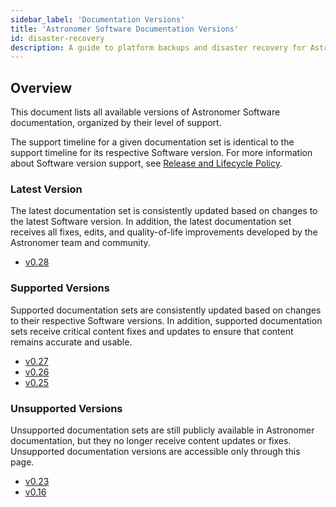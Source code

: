 ```yaml
---
sidebar_label: 'Documentation Versions'
title: 'Astronomer Software Documentation Versions'
id: disaster-recovery
description: A guide to platform backups and disaster recovery for Astronomer Software.
---
```


<!--version-specific-->

## Overview

This document lists all available versions of Astronomer Software documentation, organized by their level of support.

The support timeline for a given documentation set is identical to the support timeline for its respective Software version. For more information about Software version support, see [Release and Lifecycle Policy](release-lifecycle-policy.md).

### Latest Version

The latest documentation set is consistently updated based on changes to the latest Software version. In addition, the latest documentation set receives all fixes, edits, and quality-of-life improvements developed by the Astronomer team and community.

- [v0.28](overview.md)

### Supported Versions

Supported documentation sets are consistently updated based on changes to their respective Software versions. In addition, supported documentation sets receive critical content fixes and updates to ensure that content remains accurate and usable.

- [v0.27](https://docs.astronomer.io/software/0.27/overview)
- [v0.26](https://docs.astronomer.io/software/0.26/overview)
- [v0.25](https://docs.astronomer.io/software/0.25/overview)


### Unsupported Versions

Unsupported documentation sets are still publicly available in Astronomer documentation, but they no longer receive content updates or fixes. Unsupported documentation versions are accessible only through this page.

- [v0.23](https://docs.astronomer.io/software/0.23/overview)
- [v0.16](https://docs.astronomer.io/software/0.16/overview)
